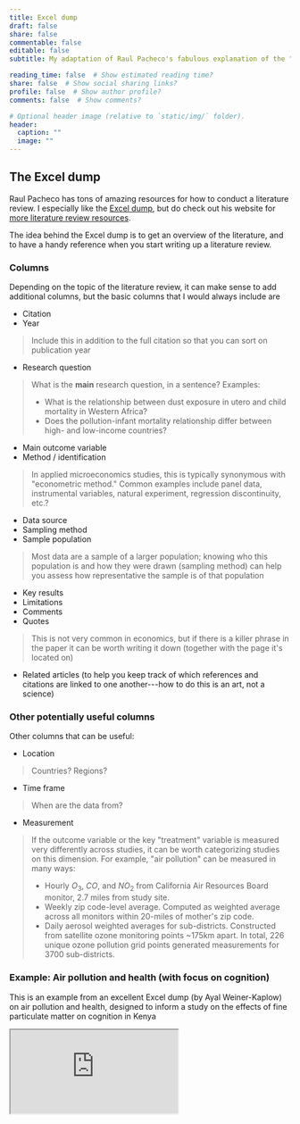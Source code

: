 ```yaml
---
title: Excel dump
draft: false
share: false
commentable: false
editable: false
subtitle: My adaptation of Raul Pacheco's fabulous explanation of the "Conceptual Synthesis Excel Dump"

reading_time: false  # Show estimated reading time?
share: false  # Show social sharing links?
profile: false  # Show author profile?
comments: false  # Show comments?

# Optional header image (relative to `static/img/` folder).
header:
  caption: ""
  image: ""
---
```

## The Excel dump

Raul Pacheco has tons of amazing resources for how to conduct a literature review. I especially like the [Excel dump](http://www.raulpacheco.org/2016/06/synthesizing-different-bodies-of-work-in-your-literature-review-the-conceptual-synthesis-excel-dump-technique/), but do check out his website for [more literature review resources](http://www.raulpacheco.org/resources/literature-reviews/).


The idea behind the Excel dump is to get an overview of the literature, and to have a handy reference when you start writing up a literature review.

### Columns
Depending on the topic of the literature review, it can make sense to add additional columns, but the basic columns that I would always include are

* Citation
* Year
> Include this in addition to the full citation so that you can sort on publication year
* Research question
> What is the **main** research question, in a sentence? Examples:
> * What is the relationship between dust exposure in utero and child mortality in Western Africa?
> * Does the pollution-infant mortality relationship differ between high- and low-income countries?
* Main outcome variable
* Method / identification
> In applied microeconomics studies, this is typically synonymous with "econometric method." Common examples include panel data, instrumental variables, natural experiment, regression discontinuity, etc.?
* Data source
* Sampling method
* Sample population
> Most data are a sample of a larger population; knowing who this population is and how they were drawn (sampling method) can help you assess how representative the sample is of that population
* Key results
* Limitations
* Comments
* Quotes
> This is not very common in economics, but if there is a killer phrase in the paper it can be worth writing it down (together with the page it's located on)

* Related articles (to help you keep track of which references and citations are linked to one another---how to do this is an art, not a science)

### Other potentially useful columns
Other columns that can be useful:
* Location
> Countries? Regions?

* Time frame
> When are the data from?

* Measurement
> If the outcome variable or the key "treatment" variable is measured very differently across studies, it can be worth categorizing studies on this dimension. For example, "air pollution" can be measured in many ways:
> * Hourly $O_{3}$, $CO$, and $NO_{2}$ from California Air Resources Board monitor, 2.7 miles from study site.
> * Weekly zip code-level average. Computed as weighted average across all monitors within 20-miles of mother's zip code.
> * Daily aerosol weighted averages for sub-districts. Constructed from satellite ozone monitoring points ~175km apart. In total, 226 unique ozone pollution grid points generated measurements for 3700 sub-districts.

### Example: Air pollution and health (with focus on cognition)

This is an example from an excellent Excel dump (by Ayal Weiner-Kaplow) on air pollution and health, designed to inform a study on the effects of fine particulate matter on cognition in Kenya

<iframe src="https://docs.google.com/spreadsheets/d/e/2PACX-1vSX0cZ8bX76nBnzzyS7EOPGBZ1HxFaWC8n5Imc-FUd0_nnYZUHMSlY-D4_c0sK6JaZak_3TlAgz4bHm/pubhtml?gid=0&amp;single=true&amp;widget=true&amp;headers=false"></iframe>
